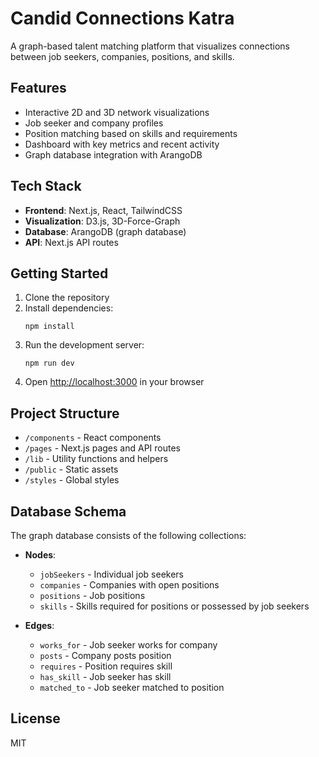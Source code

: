 # Candid Connections Katra

A graph-based talent matching platform that visualizes connections between job seekers, companies, positions, and skills.

## Features

- Interactive 2D and 3D network visualizations
- Job seeker and company profiles
- Position matching based on skills and requirements
- Dashboard with key metrics and recent activity
- Graph database integration with ArangoDB

## Tech Stack

- **Frontend**: Next.js, React, TailwindCSS
- **Visualization**: D3.js, 3D-Force-Graph
- **Database**: ArangoDB (graph database)
- **API**: Next.js API routes

## Getting Started

1. Clone the repository
2. Install dependencies:
   ```
   npm install
   ```
3. Run the development server:
   ```
   npm run dev
   ```
4. Open [http://localhost:3000](http://localhost:3000) in your browser

## Project Structure

- `/components` - React components
- `/pages` - Next.js pages and API routes
- `/lib` - Utility functions and helpers
- `/public` - Static assets
- `/styles` - Global styles

## Database Schema

The graph database consists of the following collections:

- **Nodes**:
  - `jobSeekers` - Individual job seekers
  - `companies` - Companies with open positions
  - `positions` - Job positions
  - `skills` - Skills required for positions or possessed by job seekers

- **Edges**:
  - `works_for` - Job seeker works for company
  - `posts` - Company posts position
  - `requires` - Position requires skill
  - `has_skill` - Job seeker has skill
  - `matched_to` - Job seeker matched to position

## License

MIT
